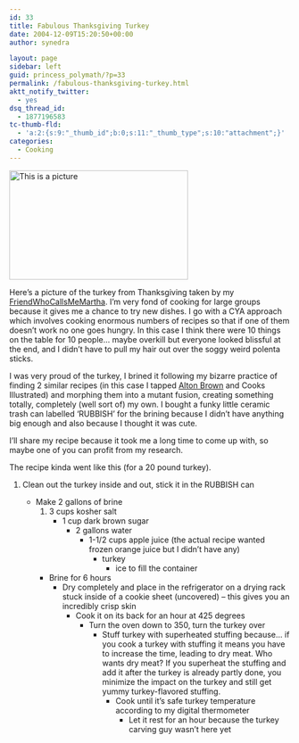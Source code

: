 ```yaml
---
id: 33
title: Fabulous Thanksgiving Turkey
date: 2004-12-09T15:20:50+00:00
author: synedra

layout: page
sidebar: left
guid: princess_polymath/?p=33
permalink: /fabulous-thanksgiving-turkey.html
aktt_notify_twitter:
  - yes
dsq_thread_id:
  - 1877196583
tc-thumb-fld:
  - 'a:2:{s:9:"_thumb_id";b:0;s:11:"_thumb_type";s:10:"attachment";}'
categories:
  - Cooking
---
```

<img alt="This is a picture" alt="Project25.jpg" src="http://www.perlgoddess.com/blog/images/Project25.jpg" width="320" height="196" />

Here&#8217;s a picture of the turkey from Thanksgiving taken by my [FriendWhoCallsMeMartha](http://fickleknitterfiend.blogspot.com). I&#8217;m very fond of cooking for large groups because it gives me a chance to try new dishes. I go with a CYA approach which involves cooking enormous numbers of recipes so that if one of them doesn&#8217;t work no one goes hungry. In this case I think there were 10 things on the table for 10 people&#8230; maybe overkill but everyone looked blissful at the end, and I didn&#8217;t have to pull my hair out over the soggy weird polenta sticks.
  
I was very proud of the turkey, I brined it following my bizarre practice of finding 2 similar recipes (in this case I tapped [Alton Brown](http://reviews.domestigirl.com/archives/2004/12/im_just_here_fo.html) and Cooks Illustrated) and morphing them into a mutant fusion, creating something totally, completely (well sort of) my own. I bought a funky little ceramic trash can labelled &#8216;RUBBISH&#8217; for the brining because I didn&#8217;t have anything big enough and also because I thought it was cute.
  
I&#8217;ll share my recipe because it took me a long time to come up with, so maybe one of you can profit from my research.
  
The recipe kinda went like this (for a 20 pound turkey).

  1. Clean out the turkey inside and out, stick it in the RUBBISH can</p> 
      * Make 2 gallons of brine 
          1. 3 cups kosher salt 
              * 1 cup dark brown sugar 
                  * 2 gallons water 
                      * 1-1/2 cups apple juice (the actual recipe wanted frozen orange juice but I didn&#8217;t have any) 
                          * turkey 
                              * ice to fill the container </ol> 
                                  * Brine for 6 hours 
                                      * Dry completely and place in the refrigerator on a drying rack stuck inside of a cookie sheet (uncovered) &#8211; this gives you an incredibly crisp skin 
                                          * Cook it on its back for an hour at 425 degrees 
                                              * Turn the oven down to 350, turn the turkey over 
                                                  * Stuff turkey with superheated stuffing because&#8230; if you cook a turkey with stuffing it means you have to increase the time, leading to dry meat. Who wants dry meat? If you superheat the stuffing and add it after the turkey is already partly done, you minimize the impact on the turkey and still get yummy turkey-flavored stuffing. 
                                                      * Cook until it&#8217;s safe turkey temperature according to my digital thermometer 
                                                          * Let it rest for an hour because the turkey carving guy wasn&#8217;t here yet </ol>
